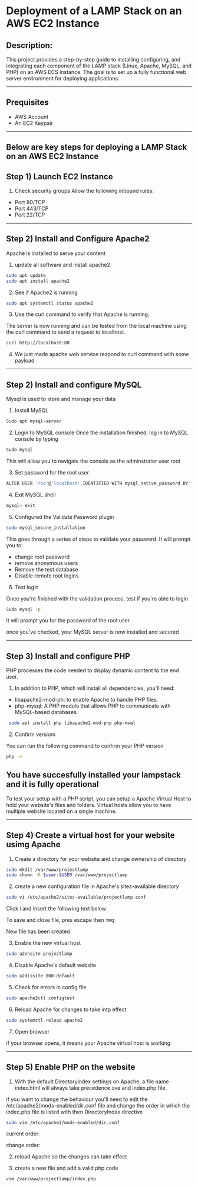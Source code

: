 # Deployment of a LAMP Stack on an AWS EC2 Instance

## Description:
This project provides a step-by-step guide to installing configuring, and integrating each component of the LAMP stack (Linux, Apache, MySQL, and PHP) on an AWS ECS instance. The goal is to set up a fully functional web server environment for deploying applications.

---

## Prequisites
- AWS Account
- An EC2 Keypair

---
## Below are key steps for deploying a LAMP Stack on an AWS EC2 Instance

## Step 1) Launch EC2 Instance

1. Check security groups
Allow the following inbound rules:
- Port 80/TCP
- Port 443/TCP
- Port 22/TCP

---

## Step 2) Install and Configure Apache2

Apache is installed to serve your content

1. update all software and install apache2
```Bash
sudo apt update
sudo apt install apache2
```



2. See if Apache2 is running

```Bash
sudo apt systemctl status apache2
```

3. Use the curl command to verify that Apache is running.

The server is now running and can be tested from the local machine using the curl command to send a request to localhost.

```Bash
curl http://localhost:80
```

4. We just made apache web service respond to curl command with some payload



---

## Step 2) Install and configure MySQL

Mysql is used to store and manage your data

1. Install MySQL

```Bash
Sudo apt mysql-server
```

2. Login to MySQL console
Once the installation finished, log in to MySQL console by typing

```Bash
Sudo mysql
```
This will allow you to navigate the console as the adminstrator user root

3. Set password for the root user

```Bash
ALTER USER 'roo'@'localhost' IDENTIFIED WITH mysql_native_password BY'*****';
```

4. Exit MySQL shell

```Bash
mysql> exit
```

5. Configured the Validate Password plugin

```Bash
sudo mysql_secure_installation
```

This goes through a series of steps to validate your password. It will prompt you to:
- change root password
- remove anonymous users 
- Remove the test database
- Disable remote root logins

6. Test login

Once you're finished with the validation process, test if you're able to login

```Bash
Sudo mysql -p
```
It will prompt you for the password of the root user



once you've checked, your MySQL server is now installed and secured

---

## Step 3) Install and configure PHP

PHP processes the code needed to display dynamic content to the end user.

1. In addition to PHP, which will install all dependencies, you'll need:
- libapache2-mod-ph: to enable Apache to handle PHP files. 
- php-mysql: A PHP module that allows PHP to communicate with MySQL-based databases.

```BASH
 sudo apt install php libapache2-mod-php php-msql
 ```
2. Confirm versiom

You can run the following command to confirm your PHP version

```Bash
php -v
```



## You have succesfully installed your lampstack and it is fully operational

To test your setup with a PHP script, you can setup a Apache Virtual Host to hold your website's files and folders. Virtual hosts allow you to have multiple website located on a single machine. 

---

## Step 4) Create a virtual host for your website usimg Apache

1. Create a directory for your website and change ownership of directory

```Bash 
sudo mkdit /var/www/projectlamp
sudo chown -R $user:$USER /var/www/projectlamp
```

2) create a new configuration file in Apache's sites-available directory

```Bash
sudo vi /etc/apache2/sites-available/projectlamp.conf
```

Click i and insert the following text below


To save and close file, pres escape then :wq

New file has been created


3. Enable the new virtual host

```Bash
sudo a2ensite projectlamp
```

4. Disable Apache's default website 

```Bash
sudo a2dissite 000-default
```

5. Check for errors in config file

```Bash
sudo apache2ctl configtest
```

6. Reload Apache for changes to take intp effect

```Bash
sudo systemctl reload apache2
```

7. Open browser

if your browser opens, it means your Apache virtual host is working


--- 

## Step 5) Enable PHP on the website

1. With the default DirectoryIndex settings on Apache, a file name index.html will always take precedence ove and index.php file.

if you want to change the behaviour you'll need to edit  the /etc/apache2/mods-enabled/dir.conf file and change the order in which the indec.php file is listed with then DirectoryIndex directive

```Bash
sudo vim /etc/apache2/mods-enabled/dir.conf
```
current order:


change order:

2. reload Apache so the changes can take effect


3. create a new file and add a valid php code

```Bash
vim /var/www/projectlamp/index.php
```

<?php
phpinfo() ;

4. Check PHP installation has worked

If you can see the following in your browser, the php installation has been successfully installed

- This page provide information about your server fro mthe perspective of PHP. It is usefull for debugging and to ensure that your setting are being applied correctly


5. Remove index.php. file

After checking the relevant information about you PHP server, it is best to remove the file you created as it contains sensitive information about you php environment and your ubuntu server







